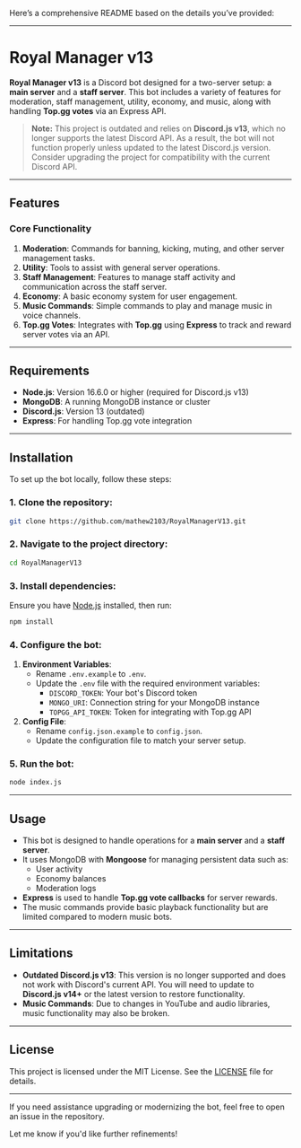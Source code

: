 Here’s a comprehensive README based on the details you’ve provided:

---

# Royal Manager v13

**Royal Manager v13** is a Discord bot designed for a two-server setup: a **main server** and a **staff server**. This bot includes a variety of features for moderation, staff management, utility, economy, and music, along with handling **Top.gg votes** via an Express API.

> **Note:** This project is outdated and relies on **Discord.js v13**, which no longer supports the latest Discord API. As a result, the bot will not function properly unless updated to the latest Discord.js version. Consider upgrading the project for compatibility with the current Discord API.

---

## Features

### Core Functionality
1. **Moderation**: Commands for banning, kicking, muting, and other server management tasks.
2. **Utility**: Tools to assist with general server operations.
3. **Staff Management**: Features to manage staff activity and communication across the staff server.
4. **Economy**: A basic economy system for user engagement.
5. **Music Commands**: Simple commands to play and manage music in voice channels.
6. **Top.gg Votes**: Integrates with **Top.gg** using **Express** to track and reward server votes via an API.

---

## Requirements

- **Node.js**: Version 16.6.0 or higher (required for Discord.js v13)
- **MongoDB**: A running MongoDB instance or cluster
- **Discord.js**: Version 13 (outdated)
- **Express**: For handling Top.gg vote integration

---

## Installation

To set up the bot locally, follow these steps:

### 1. Clone the repository:

```bash
git clone https://github.com/mathew2103/RoyalManagerV13.git
```

### 2. Navigate to the project directory:

```bash
cd RoyalManagerV13
```

### 3. Install dependencies:

Ensure you have [Node.js](https://nodejs.org/) installed, then run:

```bash
npm install
```

### 4. Configure the bot:

1. **Environment Variables**:
   - Rename `.env.example` to `.env`.
   - Update the `.env` file with the required environment variables:
     - `DISCORD_TOKEN`: Your bot's Discord token
     - `MONGO_URI`: Connection string for your MongoDB instance
     - `TOPGG_API_TOKEN`: Token for integrating with Top.gg API
2. **Config File**:
   - Rename `config.json.example` to `config.json`.
   - Update the configuration file to match your server setup.

### 5. Run the bot:

```bash
node index.js
```

---

## Usage

- This bot is designed to handle operations for a **main server** and a **staff server**.
- It uses MongoDB with **Mongoose** for managing persistent data such as:
  - User activity
  - Economy balances
  - Moderation logs
- **Express** is used to handle **Top.gg vote callbacks** for server rewards.
- The music commands provide basic playback functionality but are limited compared to modern music bots.

---

## Limitations

- **Outdated Discord.js v13**: This version is no longer supported and does not work with Discord's current API. You will need to update to **Discord.js v14+** or the latest version to restore functionality.
- **Music Commands**: Due to changes in YouTube and audio libraries, music functionality may also be broken.

---

## License

This project is licensed under the MIT License. See the [LICENSE](LICENSE) file for details.

---

If you need assistance upgrading or modernizing the bot, feel free to open an issue in the repository.

Let me know if you'd like further refinements!
